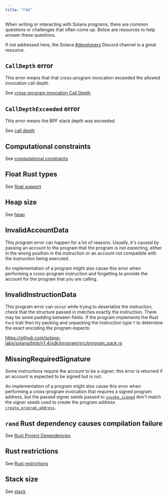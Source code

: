 ```yaml
---
title: "FAQ"
---
```


When writing or interacting with Solana programs, there are common questions or
challenges that often come up. Below are resources to help answer these
questions.

If not addressed here, the Solana [#developers](https://discord.gg/RxeGBH)
Discord channel is a great resource.

## `CallDepth` error

This error means that that cross-program invocation exceeded the allowed
invocation call depth.

See [cross-program invocation Call
Depth](developing/programming-model/cpi.md#call-depth)

## `CallDepthExceeded` error

This error means the BPF stack depth was exceeded.

See [call depth](overview.md#call-depth)

## Computational constraints

See [computational
constraints](developing/programming-model/computation-budget.md)

## Float Rust types

See [float support](overview.md#float-support)

## Heap size

See [heap](overview.md#heap)

## InvalidAccountData

This program error can happen for a lot of reasons. Usually, it's caused by
passing an account to the program that the program is not expecting, either in
the wrong position in the instruction or an account not compatible with the
instruction being executed.

An implementation of a program might also cause this error when performing a
cross-program instruction and forgetting to provide the account for the program
that you are calling.

## InvalidInstructionData

This program error can occur while trying to deserialize the instruction, check
that the structure passed in matches exactly the instruction. There may be some
padding between fields. If the program implements the Rust `Pack` trait then try
packing and unpacking the instruction type `T` to determine the exact encoding
the program expects:

https://github.com/solana-labs/solana/blob/v1.4/sdk/program/src/program_pack.rs

## MissingRequiredSignature

Some instructions require the account to be a signer; this error is returned if
an account is expected to be signed but is not.

An implementation of a program might also cause this error when performing a
cross-program invocation that requires a signed program address, but the passed
signer seeds passed to [`invoke_signed`](developing/programming-model/cpi.md)
don't match the signer seeds used to create the program address
[`create_program_address`](developing/programming-model/program-derived-addresses.md).

## `rand` Rust dependency causes compilation failure

See [Rust Project Dependencies](developing-rust.md#project-dependencies)

## Rust restrictions

See [Rust restrictions](developing-rust.md#restrictions)

## Stack size

See [stack](overview.md#stack)